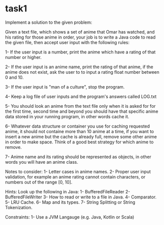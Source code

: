 # task1
Implement a solution to the given problem:

Given a text file, which shows a set of anime that Omar has watched, and his rating for those anime in order, your job is to write a Java code to read the given file, then accept user input with the following rules:

1- If the user input is a number, print the anime which have a rating of that number or higher.

2- If the user input is an anime name, print the rating of that anime, if the anime does not exist, ask the user to to input a rating float number between 0 and 10.

3- If the user input is "man of a culture", stop the program.

4- Keep a log file of user inputs and the program's answers called LOG.txt

5- You should look an anime from the text file only when it is asked for for the first time, second time and beyond you should have that specific anime data stored in your running program, in other words cache it.

6- Whatever data structure or container you use for caching requested anime, it should not containe more than 10 anime at a time, if you want to insert a new anime but the cache is already full, remove some other anime in order to make space. Think of a good best strategy for which anime to remove.

7- Anime name and its rating should be represented as objects, in other words you will have an anime class.

Notes to consider:
1- Letter cases in anime names.
2- Proper user input validation, for example an anime rating cannot contain characters, or numbers out of the range [0, 10].

Hints:
Look up the following in Java:
1- BufferedFileReader
2- BufferedFileWriter
3- How to read or write to a file in Java.
4- Comparator.
5- LRU Cache.
6- Map and its types.
7- String Splitting or String Tokenization.

Constraints:
1- Use a JVM Langauge (e.g. Java, Kotlin or Scala) 
